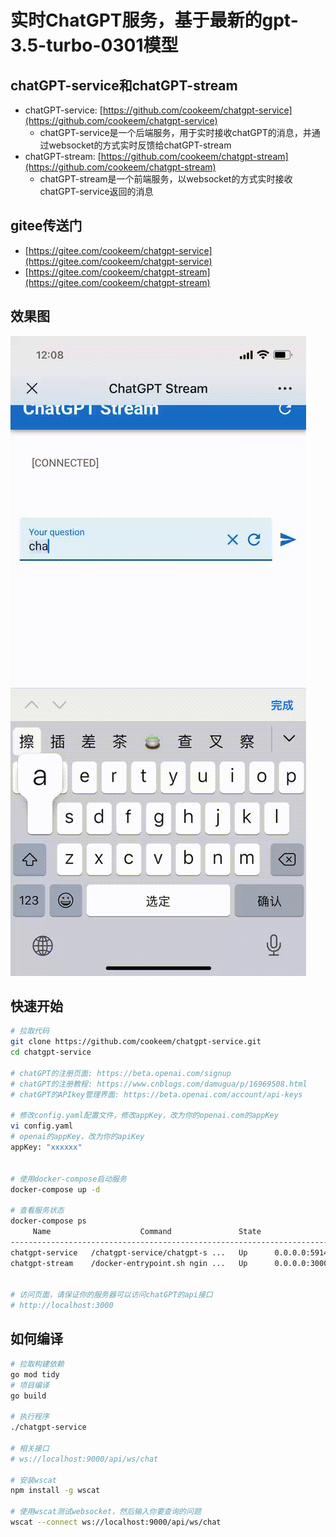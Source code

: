 # 实时ChatGPT服务，基于最新的gpt-3.5-turbo-0301模型

## chatGPT-service和chatGPT-stream

- chatGPT-service: [https://github.com/cookeem/chatgpt-service](https://github.com/cookeem/chatgpt-service) 
  - chatGPT-service是一个后端服务，用于实时接收chatGPT的消息，并通过websocket的方式实时反馈给chatGPT-stream
- chatGPT-stream: [https://github.com/cookeem/chatgpt-stream](https://github.com/cookeem/chatgpt-stream) 
  - chatGPT-stream是一个前端服务，以websocket的方式实时接收chatGPT-service返回的消息

## gitee传送门

- [https://gitee.com/cookeem/chatgpt-service](https://gitee.com/cookeem/chatgpt-service) 
- [https://gitee.com/cookeem/chatgpt-stream](https://gitee.com/cookeem/chatgpt-stream) 

## 效果图

![](chatgpt-service.gif)


## 快速开始

```bash
# 拉取代码
git clone https://github.com/cookeem/chatgpt-service.git
cd chatgpt-service

# chatGPT的注册页面: https://beta.openai.com/signup
# chatGPT的注册教程: https://www.cnblogs.com/damugua/p/16969508.html
# chatGPT的APIkey管理界面: https://beta.openai.com/account/api-keys

# 修改config.yaml配置文件，修改appKey，改为你的openai.com的appKey
vi config.yaml
# openai的appKey，改为你的apiKey
appKey: "xxxxxx"


# 使用docker-compose启动服务
docker-compose up -d

# 查看服务状态
docker-compose ps   
     Name                    Command               State                  Ports                
-----------------------------------------------------------------------------------------------
chatgpt-service   /chatgpt-service/chatgpt-s ...   Up      0.0.0.0:59142->9000/tcp             
chatgpt-stream    /docker-entrypoint.sh ngin ...   Up      0.0.0.0:3000->80/tcp,:::3000->80/tcp


# 访问页面，请保证你的服务器可以访问chatGPT的api接口
# http://localhost:3000
```

## 如何编译

```bash
# 拉取构建依赖
go mod tidy
# 项目编译
go build

# 执行程序
./chatgpt-service

# 相关接口
# ws://localhost:9000/api/ws/chat

# 安装wscat
npm install -g wscat

# 使用wscat测试websocket，然后输入你要查询的问题
wscat --connect ws://localhost:9000/api/ws/chat

```
